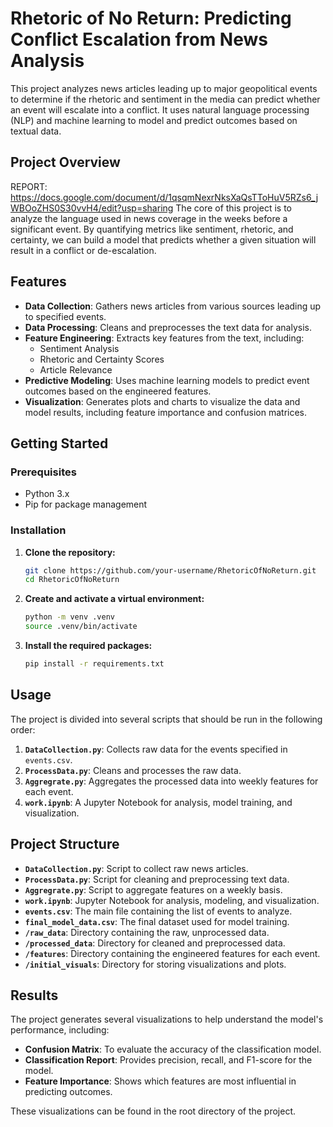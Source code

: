 # Rhetoric of No Return: Predicting Conflict Escalation from News Analysis

This project analyzes news articles leading up to major geopolitical events to determine if the rhetoric and sentiment in the media can predict whether an event will escalate into a conflict. It uses natural language processing (NLP) and machine learning to model and predict outcomes based on textual data.

## Project Overview
REPORT: https://docs.google.com/document/d/1qsqmNexrNksXaQsTToHuV5RZs6_jWBOoZHS0S30vvH4/edit?usp=sharing
The core of this project is to analyze the language used in news coverage in the weeks before a significant event. By quantifying metrics like sentiment, rhetoric, and certainty, we can build a model that predicts whether a given situation will result in a conflict or de-escalation.

## Features

- **Data Collection**: Gathers news articles from various sources leading up to specified events.
- **Data Processing**: Cleans and preprocesses the text data for analysis.
- **Feature Engineering**: Extracts key features from the text, including:
  - Sentiment Analysis
  - Rhetoric and Certainty Scores
  - Article Relevance
- **Predictive Modeling**: Uses machine learning models to predict event outcomes based on the engineered features.
- **Visualization**: Generates plots and charts to visualize the data and model results, including feature importance and confusion matrices.

## Getting Started

### Prerequisites

- Python 3.x
- Pip for package management

### Installation

1. **Clone the repository:**
   ```bash
   git clone https://github.com/your-username/RhetoricOfNoReturn.git
   cd RhetoricOfNoReturn
   ```

2. **Create and activate a virtual environment:**
   ```bash
   python -m venv .venv
   source .venv/bin/activate
   ```

3. **Install the required packages:**
   ```bash
   pip install -r requirements.txt
   ```

## Usage

The project is divided into several scripts that should be run in the following order:

1. **`DataCollection.py`**: Collects raw data for the events specified in `events.csv`.
2. **`ProcessData.py`**: Cleans and processes the raw data.
3. **`Aggregrate.py`**: Aggregates the processed data into weekly features for each event.
4. **`work.ipynb`**: A Jupyter Notebook for analysis, model training, and visualization.

## Project Structure

- **`DataCollection.py`**: Script to collect raw news articles.
- **`ProcessData.py`**: Script for cleaning and preprocessing text data.
- **`Aggregrate.py`**: Script to aggregate features on a weekly basis.
- **`work.ipynb`**: Jupyter Notebook for analysis, modeling, and visualization.
- **`events.csv`**: The main file containing the list of events to analyze.
- **`final_model_data.csv`**: The final dataset used for model training.
- **`/raw_data`**: Directory containing the raw, unprocessed data.
- **`/processed_data`**: Directory for cleaned and preprocessed data.
- **`/features`**: Directory containing the engineered features for each event.
- **`/initial_visuals`**: Directory for storing visualizations and plots.

## Results

The project generates several visualizations to help understand the model's performance, including:

- **Confusion Matrix**: To evaluate the accuracy of the classification model.
- **Classification Report**: Provides precision, recall, and F1-score for the model.
- **Feature Importance**: Shows which features are most influential in predicting outcomes.

These visualizations can be found in the root directory of the project.
